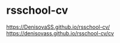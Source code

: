 # rsschool-cv

https://DenisovaSS.github.io/rsschool-cv/
https://denisovass.github.io/rsschool-cv/cv
